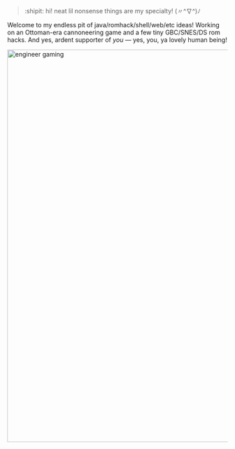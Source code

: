 > :shipit: hi! neat lil nonsense things are my specialty! (〃^∇^)ﾉ 

Welcome to my endless pit of java/romhack/shell/web/etc ideas! Working on an Ottoman-era cannoneering game and a few tiny GBC/SNES/DS rom hacks. And yes, ardent supporter of _you_ — yes, you, ya lovely human being!
<p align:"center">
<img width="898" alt="engineer gaming" src="https://github.com/pocketrice/pocketrice/assets/79682953/3a448f09-89e0-490a-9afc-3807ce21804f">
</p>


